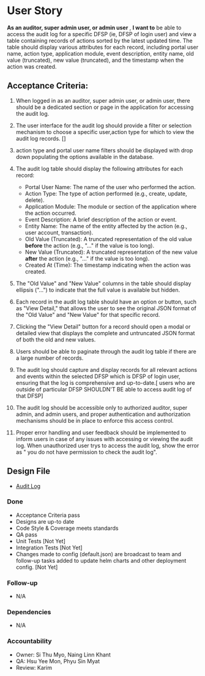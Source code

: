 # User Story

**As an auditor, super admin user, or admin user** , **I want to** be able to access the audit log for a specific DFSP (ie, DFSP of login user) and view a table containing records of actions sorted by the latest updated time. The table should display various attributes for each record, including portal user name, action type, application module, event description, entity name, old value (truncated), new value (truncated), and the timestamp when the action was created.

## Acceptance Criteria:

1. When logged in as an auditor, super admin user, or admin user, there should be a dedicated section or page in the application for accessing the audit log.

2. The user interface for the audit log should provide a filter or selection mechanism to choose a specific user,action type for which to view the audit log records. []

3. action type and portal user name filters should be displayed with drop down populating the options available in the database.

4. The audit log table should display the following attributes for each record:
   - Portal User Name: The name of the user who performed the action.
   - Action Type: The type of action performed (e.g., create, update, delete).
   - Application Module: The module or section of the application where the action occurred.
   - Event Description: A brief description of the action or event.
   - Entity Name: The name of the entity affected by the action (e.g., user account, transaction).
   - Old Value (Truncated): A truncated representation of the old value **before** the action (e.g., "..." if the value is too long).
   - New Value (Truncated): A truncated representation of the new value **after** the action (e.g., "..." if the value is too long).
   - Created At (Time): The timestamp indicating when the action was created.

5. The "Old Value" and "New Value" columns in the table should display ellipsis ("...") to indicate that the full value is available but hidden.

6. Each record in the audit log table should have an option or button, such as "View Detail," that allows the user to see the original JSON format of the "Old Value" and "New Value" for that specific record.

7. Clicking the "View Detail" button for a record should open a modal or detailed view that displays the complete and untruncated JSON format of both the old and new values.

8. Users should be able to paginate through the audit log table if there are a large number of records.

9. The audit log should capture and display records for all relevant actions and events within the selected DFSP which is DFSP of login user, ensuring that the log is comprehensive and up-to-date.[ users who are outside of particular DFSP SHOULDN'T BE able to access audit log of that DFSP]

10. The audit log should be accessible only to authorized auditor, super admin, and admin users, and proper authentication and authorization mechanisms should be in place to enforce this access control.

11. Proper error handling and user feedback should be implemented to inform users in case of any issues with accessing or viewing the audit log. When unauthorized user trys to access the audit log, show the error as " you do not have permission to check the audit log".

## Design File

* [Audit Log](https://www.figma.com/proto/sEFusJJ4pQedgXvfRixE7b/Merchant-Registry-Prototype?page-id=1435%3A7881&type=design&node-id=3401-8507&viewport=156%2C625%2C0.21&t=OSXqRfVnDkbsjz5G-1&scaling=scale-down&starting-point-node-id=3401%3A8507&show-proto-sidebar=1&mode=design)


### Done
 * Acceptance Criteria pass 
 * Designs are up-to date 
 * Code Style & Coverage meets standards 
 * QA pass 
 * Unit Tests [Not Yet]
 * Integration Tests [Not Yet] 
 * Changes made to config (default.json) are broadcast to team and follow-up tasks added to update helm charts and other deployment config. [Not Yet]


### Follow-up 
 * N/A 
  

### Dependencies
 * N/A 

  
### Accountability
 * Owner: Si Thu Myo, Naing Linn Khant
 * QA: Hsu Yee Mon, Phyu Sin Myat  
 * Review: Karim